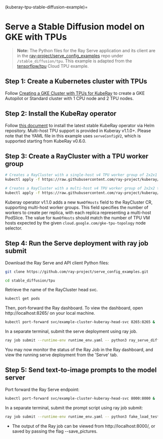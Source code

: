(kuberay-tpu-stable-diffusion-example)=

# Serve a Stable Diffusion model on GKE with TPUs

> **Note:** The Python files for the Ray Serve application and its client are in the [ray-project/serve_config_examples](https://github.com/ray-project/serve_config_examples) repo under `/stable_diffusion/tpu`. This example is adapted from the [tensorflow/tpu](https://github.com/tensorflow/tpu/tree/master/tools/ray_tpu/src/serve) Cloud TPU example.

## Step 1: Create a Kubernetes cluster with TPUs

Follow [Creating a GKE Cluster with TPUs for KubeRay](kuberay-gke-tpu-cluster-setup) to create a GKE Autopilot or Standard cluster with 1 CPU node and 2 TPU nodes.

## Step 2: Install the KubeRay operator

Follow [this document](kuberay-operator-deploy) to install the latest stable KubeRay operator via Helm repository. Multi-host TPU support is provided in Kuberay v1.1.0+. Please note that the YAML file in this example uses `serveConfigV2`, which is supported starting from KubeRay v0.6.0.

## Step 3: Create a RayCluster with a TPU worker group

```sh
# Creates a RayCluster with a single-host v4 TPU worker group of 2x2x1 topology
kubectl apply -f https://raw.githubusercontent.com/ray-project/kuberay/v1.1.1/ray-operator/config/samples/ray-cluster.tpu-v4-singlehost.yaml

# Creates a RayCluster with a multi-host v4 TPU worker group of 2x2x2 topology
kubectl apply -f https://raw.githubusercontent.com/ray-project/kuberay/v1.1.1/ray-operator/config/samples/ray-cluster.tpu-v4-multihost.yaml
```

Kuberay operator v1.1.0 adds a new `NumOfHosts` field to the RayCluster CR, supporting multi-host worker groups. This field specifies the number of workers to create per replica, with each replica representing a multi-host PodSlice. The value for `NumOfHosts` should match the number of TPU VM hosts expected by the given `cloud.google.com/gke-tpu-topology` node selector.

## Step 4: Run the Serve deployment with ray job submit

Download the Ray Serve and API client Python files:

```sh
git clone https://github.com/ray-project/serve_config_examples.git

cd stable_diffusion/tpu
```

Retrieve the name of the RayCluster head svc.

```sh
kubectl get pods
```

Then, port-forward the Ray dashboard. To view the dashboard, open http://localhost:8265/ on your local machine.

```sh
kubectl port-forward svc/example-cluster-kuberay-head-svc 8265:8265 &
```

In a separate terminal, submit the serve deployment using ray job.

```sh
ray job submit --runtime-env runtime_env.yaml -- python3 ray_serve_diffusion_flax.py
```

You may now monitor the status of the Ray Job in the Ray dashboard, and view the running serve deployment from
the 'Serve' tab.


## Step 5: Send text-to-image prompts to the model server

Port forward the Ray Serve endpoint:
```sh
kubectl port-forward svc/example-cluster-kuberay-head-svc 8000:8000 &
```

In a separate terminal, submit the prompt script using ray job submit:

```sh
ray job submit --runtime-env runtime_env.yaml -- python3 fake_load_test.py
```

* The output of the Ray job can be viewed from http://localhost:8000/, or saved by passing the flag --save_pictures.
